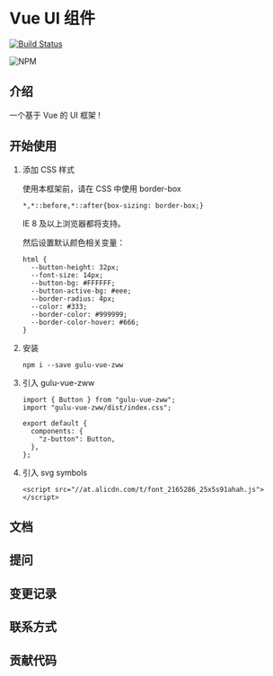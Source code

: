 # Vue UI 组件

[![Build Status](https://travis-ci.org/LqZww/gulu-vue.svg?branch=master)](https://travis-ci.org/LqZww/gulu-vue)

![NPM](https://img.shields.io/npm/l/gulu-vue.svg)

## 介绍

一个基于 Vue 的 UI 框架 !

## 开始使用

1. 添加 CSS 样式

    使用本框架前，请在 CSS 中使用 border-box 

    ```
    *,*::before,*::after{box-sizing: border-box;}
    ```

    IE 8 及以上浏览器都将支持。

    然后设置默认颜色相关变量：
    ```
    html {
      --button-height: 32px;
      --font-size: 14px;
      --button-bg: #FFFFFF;
      --button-active-bg: #eee;
      --border-radius: 4px;
      --color: #333;
      --border-color: #999999;
      --border-color-hover: #666;
    }
    ```

2. 安装

    ```
    npm i --save gulu-vue-zww
    ```

3. 引入 gulu-vue-zww

    ```
    import { Button } from "gulu-vue-zww";
    import "gulu-vue-zww/dist/index.css";

    export default {
      components: {
        "z-button": Button,
      },
    };
    ```

4. 引入 svg symbols

    ```
    <script src="//at.alicdn.com/t/font_2165286_25x5s91ahah.js"></script>
    ```


## 文档

## 提问

## 变更记录

## 联系方式

## 贡献代码